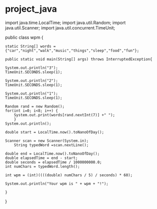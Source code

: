 # project_java
import java.time.LocalTime;
import java.util.Random;
import java.util.Scanner;
import java.util.concurrent.TimeUnit;

public class wpm {
	
	static String[] words = {"car","night","walk","music","things","sleep","food","fun"};
	
    public static void main(String[] args) throws InterruptedException{
    	
	System.out.println("3");
	TimeUnit.SECONDS.sleep(1);
	
	System.out.println("2");
	TimeUnit.SECONDS.sleep(1);
	
	System.out.println("1");
	TimeUnit.SECONDS.sleep(1);
	
	Random rand = new Random();
	for(int i=0; i<8; i++) {
		System.out.print(words[rand.nextInt(7)] +" ");
		}
	System.out.println();
	
	double start = LocalTime.now().toNanoOfDay();
	
	Scanner scan = new Scanner(System.in);
		String typedWord =scan.nextLine();
		
	double end = LocalTime.now().toNanoOfDay();
	double elapsedTime = end - start;
	double seconds = elapsedTime / 1000000000.0;
	int numChars = typedWord.length();
	
	int wpm = (int)((((double) numChars / 5) / seconds) * 60);
	
	System.out.println("Your wpm is " + wpm + "!");
	
	}
		
	
}
